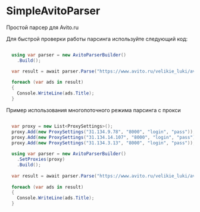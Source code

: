 # SimpleAvitoParser
Простой парсер для Avito.ru

Для быстрой проверки работы парсинга используйте следующий код:
```csharp

  using var parser = new AvitoParserBuilder()
    .Build();

  var result = await parser.Parse("https://www.avito.ru/velikie_luki/avtomobili?cd=1&radius=200");
        
  foreach (var ads in result)
  {
    Console.WriteLine(ads.Title);
  }

```
Пример использования многопоточного режима парсинга с прокси
```csharp

  var proxy = new List<ProxySettings>();
  proxy.Add(new ProxySettings("31.134.9.78", "8000", "login", "pass"));
  proxy.Add(new ProxySettings("31.134.14.107", "8000", "login", "pass"));
  proxy.Add(new ProxySettings("31.134.3.13", "8000", "login", "pass"));
            
  using var parser = new AvitoParserBuilder()
    .SetProxies(proxy)
    .Build();
                
  var result = await parser.Parse("https://www.avito.ru/velikie_luki/avtomobili?cd=1&radius=200");
        
  foreach (var ads in result)
  {
    Console.WriteLine(ads.Title);
  }

```
